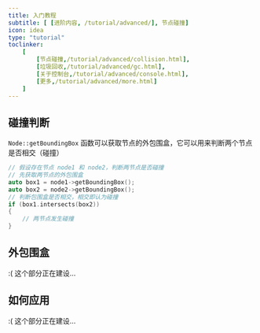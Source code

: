```yaml
---
title: 入门教程
subtitle: [ [进阶内容, /tutorial/advanced/], 节点碰撞]
icon: idea
type: "tutorial"
toclinker: 
    [
        [节点碰撞,/tutorial/advanced/collision.html],
        [垃圾回收,/tutorial/advanced/gc.html],
        [关于控制台,/tutorial/advanced/console.html],
        [更多,/tutorial/advanced/more.html]
    ]
---
```


## 碰撞判断

`Node::getBoundingBox` 函数可以获取节点的外包围盒，它可以用来判断两个节点是否相交（碰撞）

```cpp
// 假设存在节点 node1 和 node2，判断两节点是否碰撞
// 先获取两节点的外包围盒
auto box1 = node1->getBoundingBox();
auto box2 = node2->getBoundingBox();
// 判断包围盒是否相交，相交即认为碰撞
if (box1.intersects(box2))
{
    // 两节点发生碰撞
}
```

## 外包围盒

:( 这个部分正在建设...

## 如何应用

:( 这个部分正在建设...
